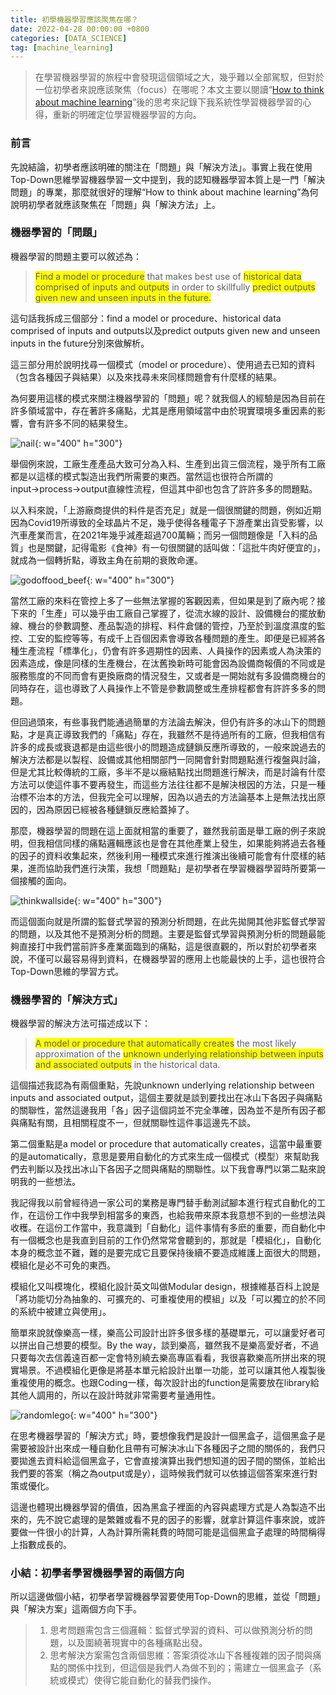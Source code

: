 ```yaml
---
title: 初學機器學習應該聚焦在哪？
date: 2022-04-28 00:00:00 +0800
categories: [DATA_SCIENCE]
tag: [machine_learning]
---
```


> 在學習機器學習的旅程中會發現這個領域之大，幾乎難以全部駕馭，但對於一位初學者來說應該聚焦（focus）在哪呢？本文主要以閱讀“[How to think about machine learning](https://machinelearningmastery.com/think-machine-learning/)”後的思考來記錄下我系統性學習機器學習的心得，重新的明確定位學習機器學習的方向。

### **前言**

先說結論，初學者應該明確的關注在「問題」與「解決方法」。事實上我在使用Top-Down思維學習機器學習一文中提到，我的認知機器學習本質上是一門「解決問題」的專業，那麼就很好的理解“How to think about machine learning”為何說明初學者就應該聚焦在「問題」與「解決方法」上。

### **機器學習的「問題」**

機器學習的問題主要可以敘述為：

> <span style="background-color:yellow">Find a model or procedure</span> that makes best use of <span style="background-color:yellow">historical data comprised of inputs and outputs</span> in order to skillfully <span style="background-color:yellow">predict outputs given new and unseen inputs in the future.</span>

這句話我拆成三個部分：find a model or procedure、historical data comprised of inputs and outputs以及predict outputs given new and unseen inputs in the future分別來做解析。

這三部分用於說明找尋一個模式（model or procedure）、使用過去已知的資料（包含各種因子與結果）以及來找尋未來同樣問題會有什麼樣的結果。

為何要用這樣的模式來關注機器學習的「問題」呢？就我個人的經驗是因為目前在許多領域當中，存在著許多痛點，尤其是應用領域當中由於現實環境多重因素的影響，會有許多不同的結果發生。

![nail](/assets/img/data_science/nail.png){: w="400" h="300"}

舉個例來說，工廠生產產品大致可分為入料、生產到出貨三個流程，幾乎所有工廠都是以這樣的模式製造出我們所需要的東西。當然這也很符合所謂的input→process→output直線性流程，但這其中卻也包含了許許多多的問題點。

以入料來說，「上游廠商提供的料件是否充足」就是一個很關鍵的問題，例如近期因為Covid19所導致的全球晶片不足，幾乎使得各種電子下游產業出貨受影響，以汽車產業而言，在2021年幾乎減產超過700萬輛；而另一個問題像是「入料的品質」也是關鍵，記得電影《食神》有一句很關鍵的話叫做：「這批牛肉好便宜的」，就成為一個轉折點，導致主角在前期的衰敗命運。

![godoffood_beef](/assets/img/data_science/godoffood_beef.png){: w="400" h="300"}

當然工廠的來料在管控上多了一些無法掌握的客觀因素，但如果是到了廠內呢？接下來的「生產」可以幾乎由工廠自己掌握了，從流水線的設計、設備機台的擺放動線、機台的參數調整、產品製造的排程、料件倉儲的管控，乃至於到溫度濕度的監控、工安的監控等等，有成千上百個因素會導致各種問題的產生。即便是已經將各種生產流程「標準化」，仍會有許多週期性的因素、人員操作的因素或人為決策的因素造成，像是同樣的生產機台，在汰舊換新時可能會因為設備商報價的不同或是服務態度的不同而會有更換廠商的情況發生，又或者是一開始就有多設備商機台的同時存在，這也導致了人員操作上不管是參數調整或生產排程都會有許許多多的問題。

但回過頭來，有些事我們能通過簡單的方法論去解決，但仍有許多的冰山下的問題點，才是真正導致我們的「痛點」存在，我雖然不是待過所有的工廠，但我相信有許多的成長或衰退都是由這些很小的問題造成鏈鎖反應所導致的，一般來說過去的解決方法都是以製程、設備或其他相關部門一同開會針對問題點進行複盤與討論，但是尤其比較傳統的工廠，多半不是以癥結點找出問題進行解決，而是討論有什麼方法可以使這件事不要再發生，而這些方法往往都不是解決根因的方法，只是一種治標不治本的方法，但我完全可以理解，因為以過去的方法論基本上是無法找出原因的，因為原因已經被各種鏈鎖反應給蓋掉了。

那麼，機器學習的問題在這上面就相當的重要了，雖然我前面是舉工廠的例子來說明，但我相信同樣的痛點邏輯應該也是會在其他產業上發生，如果能夠將過去各種的因子的資料收集起來，然後利用一種模式來進行推演出後續可能會有什麼樣的結果，進而協助我們進行決策，我想「問題點」是初學者在學習機器學習時所要第一個接觸的面向。

![thinkwallside](/assets/img/data_science/thinkwallside.png){: w="400" h="300"}

而這個面向就是所謂的監督式學習的預測分析問題，在此先拋開其他非監督式學習的問題，以及其他不是預測分析的問題。主要是監督式學習與預測分析的問題最能夠直接打中我們當前許多產業面臨到的痛點，這是很直觀的，所以對於初學者來說，不僅可以最容易得到資料，在機器學習的應用上也能最快的上手，這也很符合Top-Down思維的學習方式。

### **機器學習的「解決方式」**

機器學習的解決方法可描述成以下：

> <span style="background-color:yellow">A model or procedure that automatically creates</span> the most likely approximation of the <span style="background-color:yellow">unknown underlying relationship between inputs and associated outputs</span> in the historical data.

這個描述我認為有兩個重點，先說unknown underlying relationship between inputs and associated output，這個主要就是談到要找出在冰山下各因子與痛點的關聯性，當然這邊我用「各」因子這個詞並不完全準確，因為並不是所有因子都與痛點有關，且相關程度不一，但就關聯性這件事這邊先不談。

第二個重點是a model or procedure that automatically creates，這當中最重要的是automatically，意思是要用自動化的方式來生成一個模式（模型）來幫助我們去判斷以及找出冰山下各因子之間與痛點的關聯性。以下我會專門以第二點來說明我的一些想法。

我記得我以前曾經待過一家公司的業務是專門替手動測試腳本進行程式自動化的工作，在這份工作中我學到相當多的東西，也給我帶來原本我意想不到的一些想法與收穫。在這份工作當中，我意識到「自動化」這件事情有多麽的重要，而自動化中有一個概念也是我直到目前的工作仍然常常會聽到的，那就是「模組化」，自動化本身的概念並不難，難的是要完成它且要保持後續不要造成維護上面很大的問題，模組化是必不可免的東西。

模組化又叫模塊化，模組化設計英文叫做Modular design，根據維基百科上說是「將功能切分為抽象的、可擴充的、可重複使用的模組」以及「可以獨立的於不同的系統中被建立與使用」。

簡單來說就像樂高一樣，樂高公司設計出許多很多樣的基礎單元，可以讓愛好者可以拼出自己想要的模型。By the way，談到樂高，雖然我不是樂高愛好者，不過只要每次去信義遠百都一定會特別繞去樂高專區看看，我很喜歡樂高所拼出來的現實場景。不過模組化更像是將基本單元給設計出單一功能，並可以讓其他人複製後重複使用的概念。也跟Coding一樣，每次設計出的function是需要放在library給其他人調用的，所以在設計時就非常需要考量通用性。

![randomlego](/assets/img/data_science/randomlego.png){: w="400" h="300"}

在思考機器學習的「解決方式」時，要想像我們是設計一個黑盒子，這個黑盒子是需要被設計出來成一種自動化且帶有可解決冰山下各種因子之間的關係的，我們只要拋進去資料給這個黑盒子，它會直接演算出我們想知道的因子間的關係，並給出我們要的答案（稱之為output或是y），這時候我們就可以依據這個答案來進行對策或優化。

這邊也體現出機器學習的價值，因為黑盒子裡面的內容與處理方式是人為製造不出來的，先不說它處理的是繁雜或看不見的因子的影響，就拿計算這件事來說，或許要做一件很小的計算，人為計算所需耗費的時間可能是這個黑盒子處理的時間稱得上指數成長的。

### **小結：初學者學習機器學習的兩個方向**

所以這邊做個小結，初學者學習機器學習要使用Top-Down的思維，並從「問題」與「解決方案」這兩個方向下手。

> 1. 思考問題需包含三個邏輯：監督式學習的資料、可以做預測分析的問題，以及圍繞著現實中的各種痛點出發。
> 2. 思考解決方案需包含兩個思維：答案須從冰山下各種複雜的因子間與痛點的關係中找到，但這個是我們人為做不到的；需建立一個黑盒子（系統或模式）使得它能自動化的替我們操作。



